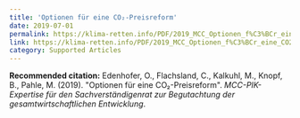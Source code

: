 ```yaml
---
title: 'Optionen für eine CO₂-Preisreform'
date: 2019-07-01
permalink: https://klima-retten.info/PDF/2019_MCC_Optionen_f%C3%BCr_eine_CO2-Preisreform_final.pdf
link: https://klima-retten.info/PDF/2019_MCC_Optionen_f%C3%BCr_eine_CO2-Preisreform_final.pdf
category: Supported Articles
---
```


**Recommended citation:**
Edenhofer, O., Flachsland, C., Kalkuhl, M., Knopf, B., Pahle, M. (2019). &quot;Optionen für eine CO₂-Preisreform&quot;. <i>MCC-PIK-Expertise für den Sachverständigenrat zur Begutachtung der gesamtwirtschaftlichen Entwicklung</i>.
